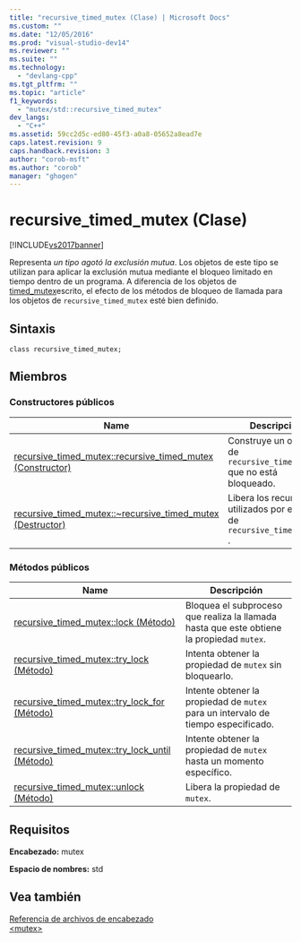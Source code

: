 ```yaml
---
title: "recursive_timed_mutex (Clase) | Microsoft Docs"
ms.custom: ""
ms.date: "12/05/2016"
ms.prod: "visual-studio-dev14"
ms.reviewer: ""
ms.suite: ""
ms.technology: 
  - "devlang-cpp"
ms.tgt_pltfrm: ""
ms.topic: "article"
f1_keywords: 
  - "mutex/std::recursive_timed_mutex"
dev_langs: 
  - "C++"
ms.assetid: 59cc2d5c-ed80-45f3-a0a8-05652a8ead7e
caps.latest.revision: 9
caps.handback.revision: 3
author: "corob-msft"
ms.author: "corob"
manager: "ghogen"
---
```

# recursive_timed_mutex (Clase)
[!INCLUDE[vs2017banner](../assembler/inline/includes/vs2017banner.md)]

Representa *un tipo agotó la exclusión mutua*.  Los objetos de este tipo se utilizan para aplicar la exclusión mutua mediante el bloqueo limitado en tiempo dentro de un programa.  A diferencia de los objetos de [timed\_mutex](../standard-library/timed-mutex-class.md)escrito, el efecto de los métodos de bloqueo de llamada para los objetos de `recursive_timed_mutex` esté bien definido.  
  
## Sintaxis  
  
```  
class recursive_timed_mutex;  
```  
  
## Miembros  
  
### Constructores públicos  
  
|Name|Descripción|  
|----------|-----------------|  
|[recursive\_timed\_mutex::recursive\_timed\_mutex \(Constructor\)](../Topic/recursive_timed_mutex::recursive_timed_mutex%20Constructor.md)|Construye un objeto de `recursive_timed_mutex` que no está bloqueado.|  
|[recursive\_timed\_mutex::~recursive\_timed\_mutex \(Destructor\)](../Topic/recursive_timed_mutex::~recursive_timed_mutex%20Destructor.md)|Libera los recursos utilizados por el objeto de `recursive_timed_mutex` .|  
  
### Métodos públicos  
  
|Name|Descripción|  
|----------|-----------------|  
|[recursive\_timed\_mutex::lock \(Método\)](../Topic/recursive_timed_mutex::lock%20Method.md)|Bloquea el subproceso que realiza la llamada hasta que este obtiene la propiedad `mutex`.|  
|[recursive\_timed\_mutex::try\_lock \(Método\)](../Topic/recursive_timed_mutex::try_lock%20Method.md)|Intenta obtener la propiedad de `mutex` sin bloquearlo.|  
|[recursive\_timed\_mutex::try\_lock\_for \(Método\)](../Topic/recursive_timed_mutex::try_lock_for%20Method.md)|Intente obtener la propiedad de `mutex` para un intervalo de tiempo especificado.|  
|[recursive\_timed\_mutex::try\_lock\_until \(Método\)](../Topic/recursive_timed_mutex::try_lock_until%20Method.md)|Intente obtener la propiedad de `mutex` hasta un momento específico.|  
|[recursive\_timed\_mutex::unlock \(Método\)](../Topic/recursive_timed_mutex::unlock%20Method.md)|Libera la propiedad de `mutex`.|  
  
## Requisitos  
 **Encabezado:** mutex  
  
 **Espacio de nombres:** std  
  
## Vea también  
 [Referencia de archivos de encabezado](../standard-library/cpp-standard-library-header-files.md)   
 [\<mutex\>](../standard-library/mutex.md)